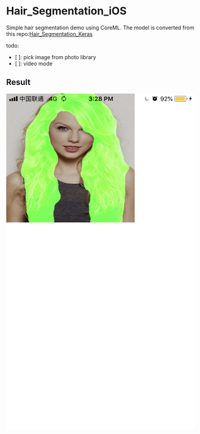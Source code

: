 # Hair_Segmentation_iOS
Simple hair segmentation demo using CoreML. The model is converted from this repo:[Hair_Segmentation_Keras](https://github.com/ItchyHiker/Hair_Segmentation_Keras)

todo:
- [ ]: pick image from photo library
- [ ]: video mode

## Result
![1.png](https://github.com/ItchyHiker/Hair_Segmentation_iOS/blob/master/Hair-Segmentation-iOS-Demo/IMG_1373.PNG)
